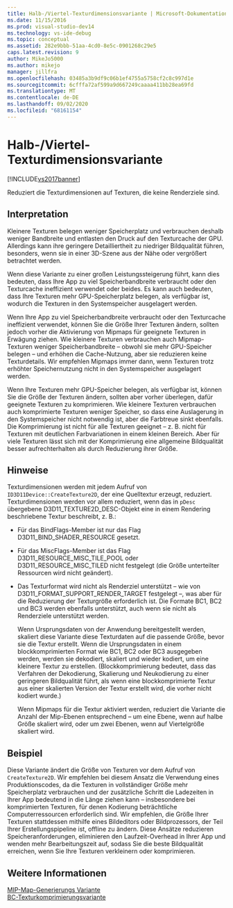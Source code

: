```yaml
---
title: Halb-/Viertel-Texturdimensionsvariante | Microsoft-Dokumentation
ms.date: 11/15/2016
ms.prod: visual-studio-dev14
ms.technology: vs-ide-debug
ms.topic: conceptual
ms.assetid: 282e9bbb-51aa-4cd0-8e5c-0901268c29e5
caps.latest.revision: 9
author: MikeJo5000
ms.author: mikejo
manager: jillfra
ms.openlocfilehash: 03485a3b9df9c06b1ef4755a5758cf2c8c997d1e
ms.sourcegitcommit: 6cfffa72af599a9d667249caaaa411bb28ea69fd
ms.translationtype: MT
ms.contentlocale: de-DE
ms.lasthandoff: 09/02/2020
ms.locfileid: "68161154"
---
```

# <a name="halfquarter-texture-dimensions-variant"></a>Halb-/Viertel-Texturdimensionsvariante
[!INCLUDE[vs2017banner](../includes/vs2017banner.md)]

Reduziert die Texturdimensionen auf Texturen, die keine Renderziele sind.  
  
## <a name="interpretation"></a>Interpretation  
 Kleinere Texturen belegen weniger Speicherplatz und verbrauchen deshalb weniger Bandbreite und entlasten den Druck auf den Texturcache der GPU. Allerdings kann ihre geringere Detailliertheit zu niedriger Bildqualität führen, besonders, wenn sie in einer 3D-Szene aus der Nähe oder vergrößert betrachtet werden.  
  
 Wenn diese Variante zu einer großen Leistungssteigerung führt, kann dies bedeuten, dass Ihre App zu viel Speicherbandbreite verbraucht oder den Texturcache ineffizient verwendet oder beides. Es kann auch bedeuten, dass Ihre Texturen mehr GPU-Speicherplatz belegen, als verfügbar ist, wodurch die Texturen in den Systemspeicher ausgelagert werden.  
  
 Wenn Ihre App zu viel Speicherbandbreite verbraucht oder den Texturcache ineffizient verwendet, können Sie die Größe Ihrer Texturen ändern, sollten jedoch vorher die Aktivierung von Mipmaps für geeignete Texturen in Erwägung ziehen. Wie kleinere Texturen verbrauchen auch Mipmap-Texturen weniger Speicherbandbreite – obwohl sie mehr GPU-Speicher belegen – und erhöhen die Cache-Nutzung, aber sie reduzieren keine Texturdetails. Wir empfehlen Mipmaps immer dann, wenn Texturen trotz erhöhter Speichernutzung nicht in den Systemspeicher ausgelagert werden.  
  
 Wenn Ihre Texturen mehr GPU-Speicher belegen, als verfügbar ist, können Sie die Größe der Texturen ändern, sollten aber vorher überlegen, dafür geeignete Texturen zu komprimieren. Wie kleinere Texturen verbrauchen auch komprimierte Texturen weniger Speicher, so dass eine Auslagerung in den Systemspeicher nicht notwendig ist, aber die Farbtreue sinkt ebenfalls. Die Komprimierung ist nicht für alle Texturen geeignet – z. B. nicht für Texturen mit deutlichen Farbvariationen in einem kleinen Bereich. Aber für viele Texturen lässt sich mit der Komprimierung eine allgemeine Bildqualität besser aufrechterhalten als durch Reduzierung ihrer Größe.  
  
## <a name="remarks"></a>Hinweise  
 Texturdimensionen werden mit jedem Aufruf von `ID3D11Device::CreateTexture2D`, der eine Quelltextur erzeugt, reduziert. Texturdimensionen werden vor allem reduziert, wenn das in `pDesc` übergebene D3D11_TEXTURE2D_DESC-Objekt eine in einem Rendering beschriebene Textur beschreibt, z. B.:  
  
- Für das BindFlags-Member ist nur das Flag D3D11_BIND_SHADER_RESOURCE gesetzt.  
  
- Für das MiscFlags-Member ist das Flag D3D11_RESOURCE_MISC_TILE_POOL oder D3D11_RESOURCE_MISC_TILED nicht festgelegt (die Größe unterteilter Ressourcen wird nicht geändert).  
  
- Das Texturformat wird nicht als Renderziel unterstützt – wie von D3D11_FORMAT_SUPPORT_RENDER_TARGET festgelegt –, was aber für die Reduzierung der Texturgröße erforderlich ist. Die Formate BC1, BC2 und BC3 werden ebenfalls unterstützt, auch wenn sie nicht als Renderziele unterstützt werden.  
  
  Wenn Ursprungsdaten von der Anwendung bereitgestellt werden, skaliert diese Variante diese Texturdaten auf die passende Größe, bevor sie die Textur erstellt. Wenn die Ursprungsdaten in einem blockkomprimierten Format wie BC1, BC2 oder BC3 ausgegeben werden, werden sie dekodiert, skaliert und wieder kodiert, um eine kleinere Textur zu erstellen. (Blockkomprimierung bedeutet, dass das Verfahren der Dekodierung, Skalierung und Neukodierung zu einer geringeren Bildqualität führt, als wenn eine blockkomprimierte Textur aus einer skalierten Version der Textur erstellt wird, die vorher nicht kodiert wurde.)  
  
  Wenn Mipmaps für die Textur aktiviert werden, reduziert die Variante die Anzahl der Mip-Ebenen entsprechend – um eine Ebene, wenn auf halbe Größe skaliert wird, oder um zwei Ebenen, wenn auf Viertelgröße skaliert wird.  
  
## <a name="example"></a>Beispiel  
 Diese Variante ändert die Größe von Texturen vor dem Aufruf von `CreateTexture2D`. Wir empfehlen bei diesem Ansatz die Verwendung eines Produktionscodes, da die Texturen in vollständiger Größe mehr Speicherplatz verbrauchen und der zusätzliche Schritt die Ladezeiten in Ihrer App bedeutend in die Länge ziehen kann – insbesondere bei komprimierten Texturen, für denen Kodierung beträchtliche Computerressourcen erforderlich sind. Wir empfehlen, die Größe Ihrer Texturen stattdessen mithilfe eines Bildeditors oder Bildprozessors, der Teil Ihrer Erstellungspipeline ist, offline zu ändern. Diese Ansätze reduzieren Speicheranforderungen, eliminieren den Laufzeit-Overhead in Ihrer App und wenden mehr Bearbeitungszeit auf, sodass Sie die beste Bildqualität erreichen, wenn Sie Ihre Texturen verkleinern oder komprimieren.  
  
## <a name="see-also"></a>Weitere Informationen  
 [MIP-Map-Generierungs Variante](../debugger/mip-map-generation-variant.md)   
 [BC-Texturkomprimierungsvariante](../debugger/bc-texture-compression-variant.md)

